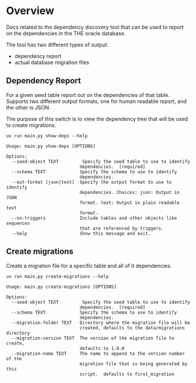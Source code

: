 # Overview

Docs related to the dependency discovery tool that can be used to report on the
dependencies in the THE oracle database.

The tool has two different types of output:
* dependency report
* actual database migration files

## Dependency Report

For a given seed table report out on the dependencies of that table. Supports
two different output formats, one for human readable report, and the other is
JSON.

The purpose of this switch is to view the dependency tree that will be used
to create migrations.

```
uv run main.py show-deps --help

Usage: main.py show-deps [OPTIONS]

Options:
  --seed-object TEXT         Specify the seed table to use to identify
                            dependencies.  [required]
  --schema TEXT             Specify the schema to use to identify
                            dependencies.
  --out-format [json|text]  Specify the output format to use to identify
                            dependencies. Choices: json: Output in JSON
                            format. text: Output in plain readable text
                            format.
  --no-triggers             Include tables and other objects like sequences
                            that are referenced by triggers.
  --help                    Show this message and exit.
```

## Create migrations

Create a migration file for a specific table and all of it dependencies.

```
uv run main.py create-migrations --help

Usage: main.py create-migrations [OPTIONS]

Options:
  --seed-object TEXT         Specify the seed table to use to identify
                            dependencies.  [required]
  --schema TEXT             Specify the schema to use to identify
                            dependencies.
  --migration-folder TEXT   Directory where the migration file will be
                            created, defaults to the data/migrations directory
  --migration-version TEXT  The version of the migration file to create,
                            defaults to 1.0.0
  --migration-name TEXT     The name to append to the version number of the
                            migration file that is being generated by this
                            script.  defaults to first_migration
```

